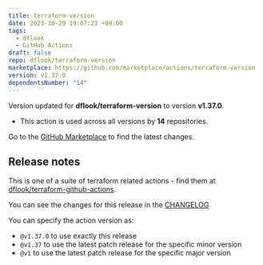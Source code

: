 ```yaml
---
title: terraform-version
date: 2023-10-29 19:07:23 +00:00
tags:
  - dflook
  - GitHub Actions
draft: false
repo: dflook/terraform-version
marketplace: https://github.com/marketplace/actions/terraform-version
version: v1.37.0
dependentsNumber: "14"
---
```



Version updated for **dflook/terraform-version** to version **v1.37.0**.
- This action is used across all versions by **14** repositories.

Go to the [GitHub Marketplace](https://github.com/marketplace/actions/terraform-version) to find the latest changes.

## Release notes

This is one of a suite of terraform related actions - find them at [dflook/terraform-github-actions](https://github.com/dflook/terraform-github-actions).

You can see the changes for this release in the [CHANGELOG](https://github.com/dflook/terraform-github-actions/blob/main/CHANGELOG.md)

You can specify the action version as:

- `@v1.37.0` to use exactly this release
- `@v1.37` to use the latest patch release for the specific minor version
- `@v1` to use the latest patch release for the specific major version

